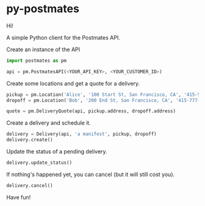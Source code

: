 py-postmates
============

Hi!

A simple Python client for the Postmates API.

Create an instance of the API

```python
import postmates as pm

api = pm.PostmatesAPI(<YOUR_API_KEY>, <YOUR_CUSTOMER_ID>)
```

Create some locations and get a quote for a delivery.

```python
pickup = pm.Location('Alice', '100 Start St, San Francisco, CA', '415-555-0000')
dropoff = pm.Location('Bob', '200 End St, San Francisco, CA', '415-777-9999')

quote = pm.DeliveryQuote(api, pickup.address, dropoff.address)
```

Create a delivery and schedule it.

```python
delivery = Delivery(api, 'a manifest', pickup, dropoff)
delivery.create()
```

Update the status of a pending delivery.

```python
delivery.update_status()
```

If nothing's happened yet, you can cancel (but it will still cost you).

```python
delivery.cancel()
```

Have fun! 

